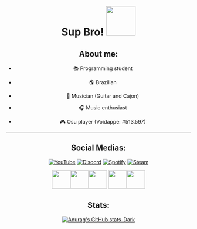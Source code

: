 <center>

# Sup Bro! <img src="https://user-images.githubusercontent.com/105398078/198858529-f0e5c8f4-7c94-44c0-a014-b7b903505b48.png" width="80px">

  
## About me:

- 📚 Programming student

- 🌎 Brazilian

- 🎸 Musician (Guitar and Cajon)

- 🎧 Music enthusiast

- 🎮 Osu player (Voidappe: #513.597)
---


## Social Medias:

[![YouTube](https://img.shields.io/badge/YouTube-3d8f44?style=for-the-badge&logo=youtube&logoColorwhite)](https://www.youtube.com/channel/UCMK67Stiylf7Pu2hfC42WrA)
[![Disocrd](https://img.shields.io/badge/Discord-3d8f44?style=for-the-badge&logo=discord&logoColor=white)](Tokio#2062)
[![Spotify](https://img.shields.io/badge/Spotify-3d8f44?&style=for-the-badge&logo=spotify&logoColor=white)](https://open.spotify.com/user/312mbqdvsd5vsq7opdrrbdgadgra?si=325d2d0acb7a435b)
[![Steam](https://img.shields.io/badge/Steam-3d8f44?style=for-the-badge&logo=steam&logoColor=white)](https://steamcommunity.com/profiles/76561199189028930/)
  
<img width="50" src="https://cdn.jsdelivr.net/gh/devicons/devicon/icons/git/git-original.svg" /><img width="50" src="https://cdn.jsdelivr.net/gh/devicons/devicon/icons/html5/html5-original.svg" /><img width="50" src="https://cdn.jsdelivr.net/gh/devicons/devicon/icons/css3/css3-original.svg" />
<img width="50" src="https://cdn.jsdelivr.net/gh/devicons/devicon/icons/linux/linux-original.svg" /><img width="50" src="https://cdn.jsdelivr.net/gh/devicons/devicon/icons/python/python-original.svg" />




## Stats:

[![Anurag's GitHub stats-Dark](https://github-readme-stats.vercel.app/api?username=tokiok&show_icons=true&theme=dark#gh-dark-mode-only)](https://github.com/Tokiok/github-readme-stats#gh-dark-mode-only)

